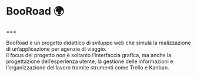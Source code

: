 # BooRoad 🌍

===

BooRoad è un progetto didattico di sviluppo web che simula la realizzazione di un’applicazione per agenzie di viaggio.  
Il focus del progetto non è soltanto l’interfaccia grafica, ma anche la progettazione dell’esperienza utente, la gestione delle informazioni e l’organizzazione del lavoro tramite strumenti come Trello e Kanban.

